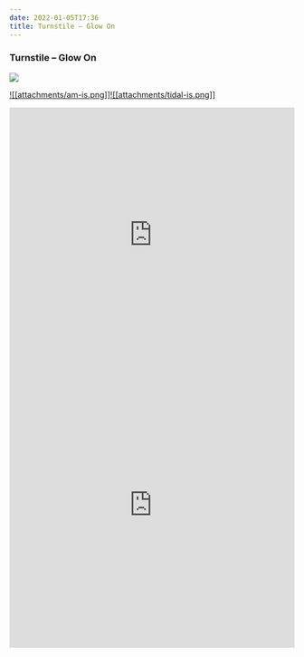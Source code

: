 ```yaml
---
date: 2022-01-05T17:36
title: Turnstile – Glow On
---
```

### Turnstile – Glow On
[![](https://img.discogs.com/TmiwJvWNv8w8UNQ6uaE9a-SVT3Q=/fit-in/600x600/filters:strip_icc():format(jpeg):mode_rgb():quality(90)/discogs-images/R-20021935-1630128644-4595.jpeg.jpg)][1] 

[1]: https://www.discogs.com/release/20021935
[2]: https://music.apple.com/us/album/1576430192
[3]: https://listen.tidal.com/album/193913258

[![[attachments/am-is.png]]][2][![[attachments/tidal-is.png]]][3]

<iframe allow="autoplay *; encrypted-media *; fullscreen *" frameborder="0" height="450" style="width:100%;max-width:660px;overflow:hidden;background:transparent;" sandbox="allow-forms allow-popups allow-same-origin allow-scripts allow-storage-access-by-user-activation allow-top-navigation-by-user-activation" src="https://embed.music.apple.com/us/album/turn-blue/1576430192"></iframe>
<div style="position: relative; padding-bottom: 100%; height: 0; overflow: hidden; max-width: 100%;"><iframe src="https://embed.tidal.com/albums/193913258?layout=gridify" frameborder= "0" allowfullscreen style="position: absolute; top: 0; left: 0; width: 100%; height: 1px; min-height: 100%; margin: 0 auto;"></iframe></div>
